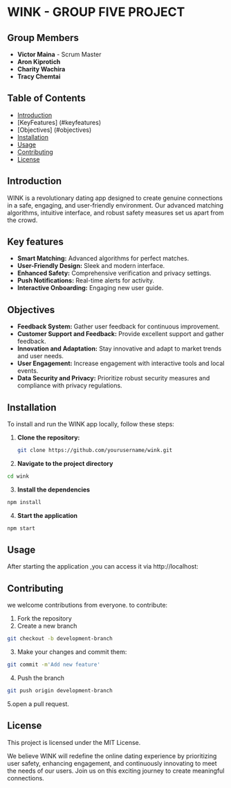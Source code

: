 # WINK - GROUP FIVE PROJECT

## Group Members
- **Victor Maina** - Scrum Master
- **Aron Kiprotich**
- **Charity Wachira**
- **Tracy Chemtai**

## Table of Contents
- [Introduction](#introduction)
- [KeyFeatures] (#keyfeatures)
- [Objectives] (#objectives)
- [Installation](#installation)
- [Usage](#usage)
- [Contributing](#contributing)
- [License](#license)


## Introduction
WINK is a revolutionary dating app designed to create genuine connections in a safe, engaging, and user-friendly environment. Our advanced matching algorithms, intuitive interface, and robust safety measures set us apart from the crowd.

## Key features
- **Smart Matching:** Advanced algorithms for perfect matches.
- **User-Friendly Design:** Sleek and modern interface.
- **Enhanced Safety:** Comprehensive verification and privacy settings.
- **Push Notifications:** Real-time alerts for activity.
- **Interactive Onboarding:** Engaging new user guide.

## Objectives
- **Feedback System:** Gather user feedback for continuous improvement.
- **Customer Support and Feedback:** Provide excellent support and gather feedback.
- **Innovation and Adaptation:** Stay innovative and adapt to market trends and user needs.
- **User Engagement:** Increase engagement with interactive tools and local events.
- **Data Security and Privacy:** Prioritize robust security measures and compliance with privacy regulations.

## Installation
To install and run the WINK app locally, follow these steps:

1. **Clone the repository:**
   ```bash
   git clone https://github.com/yourusername/wink.git


2. **Navigate to the project directory**
```bash
cd wink
```

3. **Install the dependencies**
```bash
npm install
```
4. **Start the application**
```bash
npm start
```

## Usage
After starting the application ,you can access it via http://localhost:


## Contributing
we welcome contributions from everyone. to contribute:
1. Fork the repository
2. Create a new branch
```bash 
git checkout -b development-branch
```
3. Make your changes and commit them:
```bash
git commit -m'Add new feature'
```
4. Push the branch
```bash
git push origin development-branch
```
5.open a pull request.

## License
This project is licensed under the MIT License.

We believe WINK will redefine the online dating experience by prioritizing user safety, enhancing engagement, and continuously innovating to meet the needs of our users. Join us on this exciting journey to create meaningful connections.

